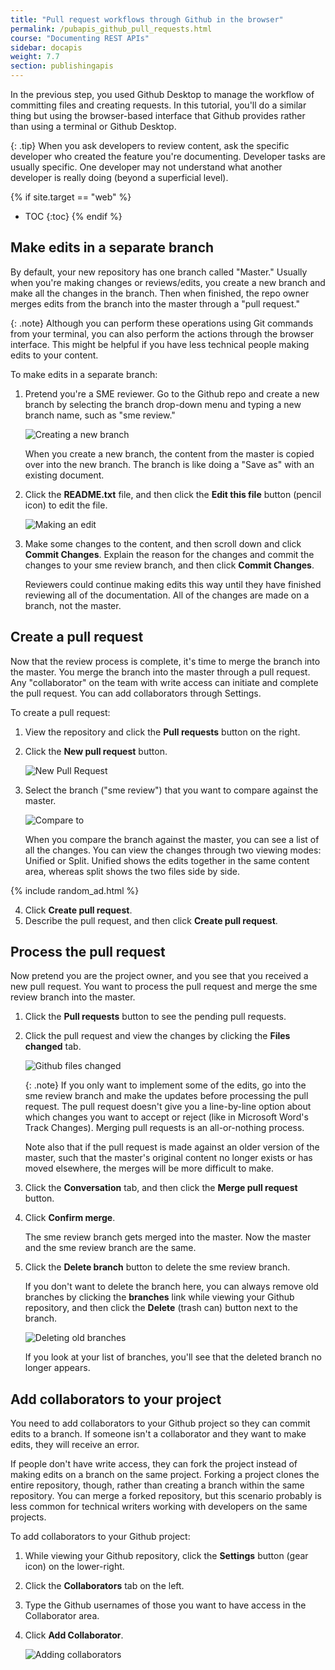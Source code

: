 ```yaml
---
title: "Pull request workflows through Github in the browser"
permalink: /pubapis_github_pull_requests.html
course: "Documenting REST APIs"
sidebar: docapis
weight: 7.7
section: publishingapis
---
```


In the previous step, you used Github Desktop to manage the workflow of committing files and creating requests. In this tutorial, you'll do a similar thing but using the browser-based interface that Github provides rather than using a terminal or Github Desktop.

{: .tip}
When you ask developers to review content, ask the specific developer who created the feature you're documenting. Developer tasks are usually specific. One developer may not understand what another developer is really doing (beyond a superficial level).

{% if site.target == "web" %}
* TOC
{:toc}
{% endif %}

## Make edits in a separate branch

By default, your new repository has one branch called "Master." Usually when you're making changes or reviews/edits, you create a new branch and make all the changes in the branch. Then when finished, the repo owner merges edits from the branch into the master through a "pull request."

{: .note}
Although you can perform these operations using Git commands from your terminal, you can also perform the actions through the browser interface. This might be helpful if you have less technical people making edits to your content.

To make edits in a separate branch:

1. Pretend you're a SME reviewer. Go to the Github repo and create a new branch by selecting the branch drop-down menu and typing a new branch name, such as "sme review."

	<img src="images/github_sme_review.png" alt="Creating a new branch" />

	When you create a new branch, the content from the master is copied over into the new branch. The branch is like doing a "Save as" with an existing document.

2. Click the **README.txt** file, and then click the **Edit this file** button (pencil icon) to edit the file.

	<img src="images/github_making_branch_edits.png" alt="Making an edit" />

3. Make some changes to the content, and then scroll down and click **Commit Changes**. Explain the reason for the changes and commit the changes to your sme review branch, and then click **Commit Changes**.

	Reviewers could continue making edits this way until they have finished reviewing all of the documentation. All of the changes are made on a branch, not the master.

## Create a pull request

Now that the review process is complete, it's time to merge the branch into the master. You merge the branch into the master through a pull request. Any "collaborator" on the team with write access can initiate and complete the pull request. You can add collaborators through Settings.

To create a pull request:

1. View the repository and click the **Pull requests** button on the right.
2. Click the **New pull request** button.

	<img src="images/github_new_pull_request.png" alt="New Pull Request" />

3. Select the branch ("sme review") that you want to compare against the master.

	<img src="images/github_compare_to.png" alt="Compare to" />

	When you compare the branch against the master, you can see a list of all the changes. You can view the changes through two viewing modes: Unified or Split. Unified shows the edits together in the same content area, whereas split shows the two files side by side.

  {% include random_ad.html %}

4. Click **Create pull request**.
5. Describe the pull request, and then click **Create pull request**.

## Process the pull request

Now pretend you are the project owner, and you see that you received a new pull request. You want to process the pull request and merge the sme review branch into the master.

1. Click the **Pull requests** button to see the pending pull requests.
2. Click the pull request and view the changes by clicking the **Files changed** tab.

	<img src="images/github_files_changed.png" alt="Github files changed" />

	{: .note}
If you only want to implement some of the edits, go into the sme review branch and make the updates before processing the pull request. The pull request doesn't give you a line-by-line option about which changes you want to accept or reject (like in Microsoft Word's Track Changes). Merging pull requests is an all-or-nothing process.

	Note also that if the pull request is made against an older version of the master, such that the master's original content no longer exists or has moved elsewhere, the merges will be more difficult to make.

3. Click the **Conversation** tab, and then click the **Merge pull request** button.
4. Click **Confirm merge**.

	The sme review branch gets merged into the master. Now the master and the sme review branch are the same.

5. Click the **Delete branch** button to delete the sme review branch.

	If you don't want to delete the branch here, you can always remove old branches by clicking the **branches** link while viewing your Github repository, and then click the **Delete** (trash can) button next to the branch.

	<img src="images/github_delete_this_branch.png" alt="Deleting old branches" />

	If you look at your list of branches, you'll see that the deleted branch no longer appears.


## Add collaborators to your project

You need to add collaborators to your Github project so they can commit edits to a branch. If someone isn't a collaborator and they want to make edits, they will receive an error.

If people don't have write access, they can fork the project instead of making edits on a branch on the same project. Forking a project clones the entire repository, though, rather than creating a branch within the same repository. You can merge a forked repository, but this scenario probably is less common for technical writers working with developers on the same projects.

To add collaborators to your Github project:

1. While viewing your Github repository, click the **Settings** button (gear icon) on the lower-right.
2. Click the **Collaborators** tab on the left.
3. Type the Github usernames of those you want to have access in the Collaborator area.
4. Click **Add Collaborator**.

	<img src="images/github_add_collaborators.png" alt="Adding collaborators" />
